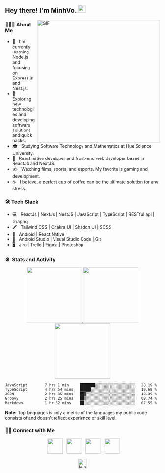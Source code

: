 <h2> Hey there! I'm MinhVo. <img src="https://user-images.githubusercontent.com/49482201/126591888-470f4965-6629-4b15-ab27-70be72148fe4.gif" width="25"></h2>
<img align="right" alt="GIF" src="https://user-images.githubusercontent.com/49482201/126591963-c6972900-bfde-48d4-841d-d84ef26aaadf.gif" width="400"/>

<h3> 👨🏻‍💻 About Me </h3>

- 🔭 &nbsp; I'm currently learning Node.js and focusing on Express.js and Nest.js.
- 🤔 &nbsp; Exploring new technologies and developing software solutions and quick hacks.
- 🎓 &nbsp; Studying Software Technology and Mathematics at Hue Science University.
- 💼 &nbsp; React native developer and front-end web developer based in ReactJS and NextJS.
- ✍️ &nbsp; Watching films, sports, and esports. My favorite is gaming and development.
- ☕ &nbsp; I believe, a perfect cup of coffee can be the ultimate solution for any stress. 

<h3>🛠 Tech Stack</h3>

- 💻 &nbsp; ReactJs | NextJs | NestJS | JavaScript | TypeScript | RESTful api | Graphql
- 🖍️ &nbsp; Tailwind CSS | Chakra UI | Shadcn UI | SCSS
- 📱 &nbsp; Android | React Native
- 🔧 &nbsp; Android Studio | Visual Studio Code | Git
- 🖥 &nbsp; Jira | Trello | Figma | Photoshop




### ⚙️ &nbsp;Stats and Activity

<p align="center">
<a href="https://github.com/MinhOmega">
  <img height="180em" src="https://github-readme-stats-eight-theta.vercel.app/api?username=MinhOmega&show_icons=true&theme=dark&include_all_commits=true&count_private=true"/>
  <img height="180em" src="https://github-readme-stats-eight-theta.vercel.app/api/top-langs/?username=MinhOmega&layout=compact&langs_count=8&theme=dark"/>
  <img height="180em" src="https://streak-stats.demolab.com?user=MinhOmega&theme=dark&ring=EB5454"/>
  <!--START_SECTION:waka-->

```txt
JavaScript        7 hrs 1 min     ███████░░░░░░░░░░░░░░░░░░   28.19 %
TypeScript        4 hrs 54 mins   █████░░░░░░░░░░░░░░░░░░░░   19.68 %
JSON              2 hrs 35 mins   ██▓░░░░░░░░░░░░░░░░░░░░░░   10.39 %
Groovy            2 hrs 25 mins   ██▒░░░░░░░░░░░░░░░░░░░░░░   09.74 %
Markdown          1 hr 52 mins    ██░░░░░░░░░░░░░░░░░░░░░░░   07.55 %
```

<!--END_SECTION:waka-->
</a>
</p>
  <b>Note:</b> Top languages is only a metric of the languages my public code consists of and doesn't reflect experience or skill level.
</p>


<h3> 🤝🏻 Connect with Me </h3>

<p align="center">
&nbsp; <a href="#" target="_blank" rel="noopener noreferrer"><img src="https://img.icons8.com/plasticine/100/000000/twitter.png" width="50" /></a>  
&nbsp; <a href="https://www.instagram.com/quangminnnn/" target="_blank" rel="noopener noreferrer"><img src="https://img.icons8.com/plasticine/100/000000/instagram-new.png" width="50" /></a>  
&nbsp; <a href="https://www.linkedin.com/in/minhvoomega/" target="_blank" rel="noopener noreferrer"><img src="https://img.icons8.com/plasticine/100/000000/linkedin.png" width="50" /></a>
&nbsp; <a href="mailto:vnqminh0502@gmail.com" target="_blank" rel="noopener noreferrer"><img src="https://img.icons8.com/plasticine/100/000000/gmail.png"  width="50" />
</p>

<p align="center"> <img height="30em" src="https://komarev.com/ghpvc/?username=MinhOmega&label=Profile%20views&color=0e75b6&style=flat" alt="MinhOmega" /> </p>
